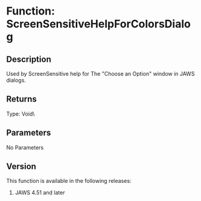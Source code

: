# Function: ScreenSensitiveHelpForColorsDialog

## Description

Used by ScreenSensitive help for The \"Choose an Option\" window in JAWS
dialogs.

## Returns

Type: Void\

## Parameters

No Parameters

## Version

This function is available in the following releases:

1.  JAWS 4.51 and later
